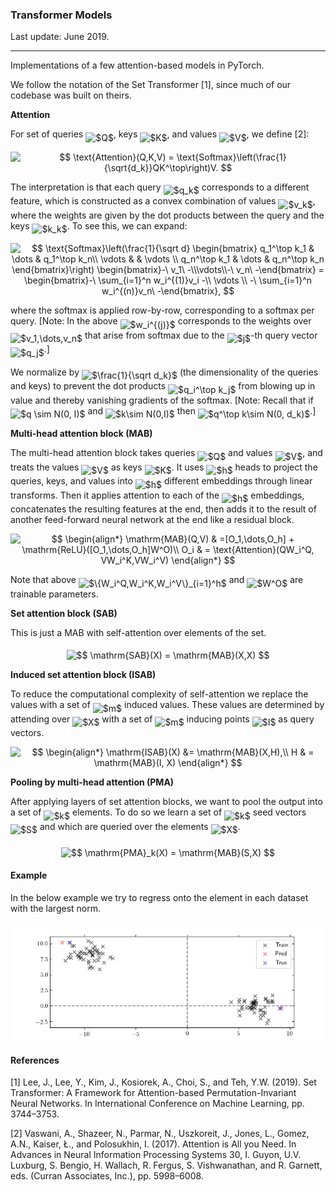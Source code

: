 ### Transformer Models 

Last update: June 2019.

---

Implementations of a few attention-based models in PyTorch.

We follow the notation of the Set Transformer [1], since much of our codebase was built on theirs.

**Attention**

For set of queries <img alt="$Q$" src="svgs/1afcdb0f704394b16fe85fb40c45ca7a.svg" align="middle" width="12.99542474999999pt" height="22.465723500000017pt"/>, keys <img alt="$K$" src="svgs/d6328eaebbcd5c358f426dbea4bdbf70.svg" align="middle" width="15.13700594999999pt" height="22.465723500000017pt"/>, and values <img alt="$V$" src="svgs/a9a3a4a202d80326bda413b5562d5cd1.svg" align="middle" width="13.242037049999992pt" height="22.465723500000017pt"/>, we define [2]:
<p align="center"><img alt="$$&#10;\text{Attention}(Q,K,V) = \text{Softmax}\left(\frac{1}{\sqrt{d_k}}QK^\top\right)V.&#10;$$" src="svgs/f8f408989954b0201f9cb8f8143142a7.svg" align="middle" width="336.35182844999997pt" height="39.452455349999994pt"/></p>


The interpretation is that each query <img alt="$q_k$" src="svgs/acc433299a99053a1abda8186a07965d.svg" align="middle" width="14.604341399999988pt" height="14.15524440000002pt"/> corresponds to a different feature, which is constructed as a convex combination of values <img alt="$v_k$" src="svgs/eaf0887cdc4cb5f8e69a7796f143c3eb.svg" align="middle" width="15.23409524999999pt" height="14.15524440000002pt"/>, where the weights are given by the dot products between the query and the keys <img alt="$k_k$" src="svgs/1271cba53526e0c04aa67fe6b06300be.svg" align="middle" width="15.82390589999999pt" height="22.831056599999986pt"/>. To see this, we can expand:
<p align="center"><img alt="$$&#10;\text{Softmax}\left(\frac{1}{\sqrt d}&#10;\begin{bmatrix}&#10;q_1^\top k_1 &amp; \dots &amp; q_1^\top k_n\\&#10;\vdots &amp; &amp; \vdots \\&#10;q_n^\top k_1 &amp; \dots &amp; q_n^\top k_n&#10;\end{bmatrix}\right) \begin{bmatrix}-\ v_1\ -\\\vdots\\-\ v_n\ -\end{bmatrix} = &#10;\begin{bmatrix}-\ \sum_{i=1}^n w_i^{(1)}v_i -\\ \vdots \\ -\ \sum_{i=1}^n w_i^{(n)}v_n\ -\end{bmatrix},&#10;$$" src="svgs/2ccfcb2061cb8c5781cfe11355e8a20c.svg" align="middle" width="527.0764224pt" height="78.9048876pt"/></p>
where the softmax is applied row-by-row, corresponding to a softmax per query. [Note: In the above <img alt="$w_i^{(j)}$" src="svgs/457aecf08c6a732074bee5cb6c63f1d8.svg" align="middle" width="28.58936519999999pt" height="34.337843099999986pt"/> corresponds to the weights over <img alt="$v_1,\dots,v_n$" src="svgs/ee7eaced4e0a124d979846e13ba6d445.svg" align="middle" width="67.9660311pt" height="14.15524440000002pt"/> that arise from softmax due to the <img alt="$j$" src="svgs/36b5afebdba34564d884d347484ac0c7.svg" align="middle" width="7.710416999999989pt" height="21.68300969999999pt"/>-th query vector <img alt="$q_j$" src="svgs/afb133b4c3a4f1dc590243e9cef58b5b.svg" align="middle" width="13.44282059999999pt" height="14.15524440000002pt"/>.]

We normalize by <img alt="$\frac{1}{\sqrt d_k}$" src="svgs/7e4778c404d57e72596a666d4b00aba4.svg" align="middle" width="24.828348599999995pt" height="27.77565449999998pt"/> (the dimensionality of the queries and keys) to prevent the dot products <img alt="$q_i^\top k_j$" src="svgs/3817f7dd1bbbf640839560cd731979e0.svg" align="middle" width="33.68638844999999pt" height="27.91243950000002pt"/> from blowing up in value and thereby vanishing gradients of the softmax. [Note: Recall that if <img alt="$q \sim N(0, I)$" src="svgs/bec5a0818a78fe9cb64487ed59215094.svg" align="middle" width="81.67217849999999pt" height="24.65753399999998pt"/> and <img alt="$k\sim N(0,I)$" src="svgs/02eeb1563a72b89acb72200cd566dd79.svg" align="middle" width="82.8194532pt" height="24.65753399999998pt"/> then <img alt="$q^\top k\sim N(0, d_k)$" src="svgs/4eb4f5aa82a38184e9c8cc444e34db12.svg" align="middle" width="109.97139779999999pt" height="27.91243950000002pt"/>.]

**Multi-head attention block (MAB)**

The multi-head attention block takes queries <img alt="$Q$" src="svgs/1afcdb0f704394b16fe85fb40c45ca7a.svg" align="middle" width="12.99542474999999pt" height="22.465723500000017pt"/> and values <img alt="$V$" src="svgs/a9a3a4a202d80326bda413b5562d5cd1.svg" align="middle" width="13.242037049999992pt" height="22.465723500000017pt"/>, and treats the values <img alt="$V$" src="svgs/a9a3a4a202d80326bda413b5562d5cd1.svg" align="middle" width="13.242037049999992pt" height="22.465723500000017pt"/> as keys <img alt="$K$" src="svgs/d6328eaebbcd5c358f426dbea4bdbf70.svg" align="middle" width="15.13700594999999pt" height="22.465723500000017pt"/>. It uses <img alt="$h$" src="svgs/2ad9d098b937e46f9f58968551adac57.svg" align="middle" width="9.47111549999999pt" height="22.831056599999986pt"/> heads to project the queries, keys, and values into <img alt="$h$" src="svgs/2ad9d098b937e46f9f58968551adac57.svg" align="middle" width="9.47111549999999pt" height="22.831056599999986pt"/> different embeddings through linear transforms. Then it applies attention to each of the <img alt="$h$" src="svgs/2ad9d098b937e46f9f58968551adac57.svg" align="middle" width="9.47111549999999pt" height="22.831056599999986pt"/> embeddings, concatenates the resulting features at the end, then adds it to the result of another feed-forward neural network at the end like a residual block.
<p align="center"><img alt="$$&#10;\begin{align*}&#10;\mathrm{MAB}(Q,V) &amp; =[O_1,\dots,O_h] + \mathrm{ReLU}([O_1,\dots,O_h]W^O)\\&#10;O_i &amp; = \text{Attention}(QW_i^Q, VW_i^K,VW_i^V)&#10;\end{align*}&#10;$$" src="svgs/33ce2bfe2536fdab7bb132ae8246aa14.svg" align="middle" width="384.4197258pt" height="47.48807745pt"/></p>


Note that above <img alt="$\{W_i^Q,W_i^K,W_i^V\}_{i=1}^h$" src="svgs/f9b3db74710c335cd514a1235fb9a5e8.svg" align="middle" width="141.03335894999998pt" height="31.525041899999984pt"/> and <img alt="$W^O$" src="svgs/e2187303a2bc2de82c270978ec834929.svg" align="middle" width="28.16078594999999pt" height="27.6567522pt"/> are trainable parameters. 

**Set attention block (SAB)**

This is just a MAB with self-attention over elements of the set.
<p align="center"><img alt="$$&#10;\mathrm{SAB}(X) = \mathrm{MAB}(X,X)&#10;$$" src="svgs/80fcb5ba5c25c8d423d4fe8c8d287818.svg" align="middle" width="170.75344935pt" height="16.438356pt"/></p>


**Induced set attention block (ISAB)**

To reduce the computational complexity of self-attention we replace the values with a set of <img alt="$m$" src="svgs/0e51a2dede42189d77627c4d742822c3.svg" align="middle" width="14.433101099999991pt" height="14.15524440000002pt"/> induced values. These values are determined by attending over <img alt="$X$" src="svgs/cbfb1b2a33b28eab8a3e59464768e810.svg" align="middle" width="14.908688849999992pt" height="22.465723500000017pt"/> with a set of <img alt="$m$" src="svgs/0e51a2dede42189d77627c4d742822c3.svg" align="middle" width="14.433101099999991pt" height="14.15524440000002pt"/> inducing points <img alt="$I$" src="svgs/21fd4e8eecd6bdf1a4d3d6bd1fb8d733.svg" align="middle" width="8.515988249999989pt" height="22.465723500000017pt"/> as query vectors. 
<p align="center"><img alt="$$&#10;\begin{align*}&#10;&#9;\mathrm{ISAB}(X) &amp;= \mathrm{MAB}(X,H),\\&#10;&#9;H &amp; = \mathrm{MAB}(I, X)&#10;\end{align*}&#10;$$" src="svgs/e5a9bbf4fd5dbd156d6448d2e45266de.svg" align="middle" width="181.3470285pt" height="41.09589pt"/></p>


**Pooling by multi-head attention (PMA)**

After applying layers of set attention blocks, we want to pool the output into a set of <img alt="$k$" src="svgs/63bb9849783d01d91403bc9a5fea12a2.svg" align="middle" width="9.075367949999992pt" height="22.831056599999986pt"/> elements. To do so we learn a set of <img alt="$k$" src="svgs/63bb9849783d01d91403bc9a5fea12a2.svg" align="middle" width="9.075367949999992pt" height="22.831056599999986pt"/> seed vectors <img alt="$S$" src="svgs/e257acd1ccbe7fcb654708f1a866bfe9.svg" align="middle" width="11.027402099999989pt" height="22.465723500000017pt"/> and which are queried over the elements <img alt="$X$" src="svgs/cbfb1b2a33b28eab8a3e59464768e810.svg" align="middle" width="14.908688849999992pt" height="22.465723500000017pt"/>.
<p align="center"><img alt="$$&#10;\mathrm{PMA}_k(X) = \mathrm{MAB}(S,X)&#10;$$" src="svgs/314c2b35f647c0a9e3dcedfb4f1eb65b.svg" align="middle" width="180.43955325pt" height="16.438356pt"/></p>

#### Example

In the below example we try to regress onto the element in each dataset with the largest norm.

![max_value](examples/max_value.png)

#### References

[1] Lee, J., Lee, Y., Kim, J., Kosiorek, A., Choi, S., and Teh, Y.W. (2019). Set Transformer: A Framework for Attention-based Permutation-Invariant Neural Networks. In International Conference on Machine Learning, pp. 3744–3753.

[2] Vaswani, A., Shazeer, N., Parmar, N., Uszkoreit, J., Jones, L., Gomez, A.N., Kaiser, Ł., and Polosukhin, I. (2017). Attention is All you Need. In Advances in Neural Information Processing Systems 30, I. Guyon, U.V. Luxburg, S. Bengio, H. Wallach, R. Fergus, S. Vishwanathan, and R. Garnett, eds. (Curran Associates, Inc.), pp. 5998–6008.
